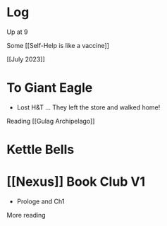 


# Log

Up at 9

Some [[Self-Help is like a vaccine]]

[[July 2023]]

# To Giant Eagle
- Lost H&T ... They left the store and walked home!

Reading [[Gulag Archipelago]]

# Kettle Bells

# [[Nexus]] Book Club V1
- Prologe and Ch1 

More reading